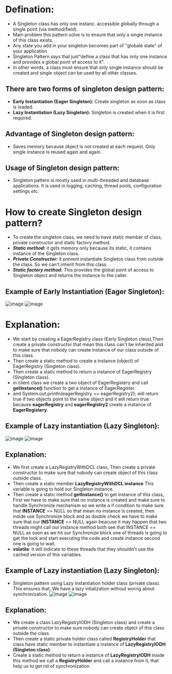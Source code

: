 # Defination:
- A Singleton class has only one instanc. accessible globally through a single point (via method/field).
- Main problem this pattern solve is to ensure that only a single instance of this class exists.
- Any state you add in your singleton becomes part of "globale state" of your application 
- Singleton Pattern says that just"define a class that has only one instance and provides a global point of access to it".
- In other words, a class must ensure that only single instance should be created and single object can be used by all other classes.

## There are two forms of singleton design pattern:
- **Early Instantiation (Eager Singleton):** Create singleton as soon as class is loaded.
- **Lazy Instantiation (Lazy Singleton):** Singleton is created when it is first required.

## Advantage of Singleton design pattern:
- Saves memory because object is not created at each request. Only single instance is reused again and again.
## Usage of Singleton design pattern:
- Singleton pattern is mostly used in multi-threaded and database applications. It is used in logging, caching, thread pools, configuration settings etc.

# How to create Singleton design pattern?
- To create the singleton class, we need to have static member of class, private constructor and static factory method.
- ***Static method:*** it gets memory only because its static, it contains instance of the Singleton class.
- ***Private Constructor:*** it prevent instantiate Singleton class from outside the class. So we can't inherit from this class.
- ***Static factory method:*** This provides the global point of access to Singleton object and returns the instance to the caller.

## Example of Early Instantiation (Eager Singleton):
![image](https://github.com/NourhanSaeed707/Design-pattern/assets/64387352/a16ffb03-d69f-4621-88e7-4b88c91da193)
![image](https://github.com/NourhanSaeed707/Design-pattern/assets/64387352/6bc8552b-df04-430d-8e80-0a896a62d862)

# Explanation:
- We start by creating a EagerRegistry class (Early Singleton class),Then create a private constructor that mean this class can't be inherited and to make sure that nobody can create instance of our class outside of this class.
- Then create a static method to create a instance (object) of EagerRegistry (Singleton class).
- Then create a static method to return a instance of EagerRegistry (Singleton class).
- in client class we create a two object of EagerRegistery and call **getInstance()** function to get a instance of EagerRegister.
- and System.out.println(eagerRegistry == eagerRegistry2); will return true if two objects point to the same object and it will return true because **eagerRegistry** and **eagerRegistry2** create a instance of **EagerRegistery**.

## Example of Lazy instantiation (Lazy Singleton):
![image](https://github.com/NourhanSaeed707/Design-pattern/assets/64387352/435a7574-1843-4ed7-a115-848b09707208)
![image](https://github.com/NourhanSaeed707/Design-pattern/assets/64387352/39a0beb1-d00d-43aa-b6de-fb5c26c5dce6)

## Explanation: 
- We first create a LazyRegistryWithDCL class, Then create a private constructor to make sure that nobody can create object of this class outside class.
- Then create a static member **LazyRegistryWithDCL instance** This variable is going to hold our Singleton instance.
- Then create a static method **getInstance()** to get instance of this class, First we have to make sure that no instance is created and make sure to handle Synchronize mechanism so we write a if condition to make sure that **INSTANCE** == NULL so that mean no instance is created, then inside use Synchronize block and as double check we have to make sure that our **INSTANCE** == NULL again beacuse it may happen that two threads might call our instance method both see that INSTANCE == NULL as soon as we hit our Synchronize block one of threads is going to get the lock and start executing the code and create instance second one is going to wait.
- **volatile**: it will indicate to these threads that they shouldn't use the cached version of this variables.

## Example of Lazy instantiation (Lazy Singleton):
- Singleton pattern using Lazy instantiation holder class (private class). This ensures that, We have a lazy intialization without worrig about synchronization. 
![image](https://github.com/NourhanSaeed707/Design-pattern/assets/64387352/e9564a04-e198-49f8-b972-af1525eb2c30)
![image](https://github.com/NourhanSaeed707/Design-pattern/assets/64387352/b76a1898-2378-4d2d-954f-b5ac85975d66)

## Explanation: 
- We create a class LazyRegistryIODH (Singleton class) and create a private constructor to make sure nobody can create object of this class outside the class.
- Then create a static private holder class called **RegistryHolder** that class have static member to instantiate a instance of **LazyRegistryIODH (Singleton class)**.
- Create a static method to return a instance of **LazyRegistryIODH** inside this method we call a **RegistryHolder** and call a instance from it, that help us to get rid of synchronization






